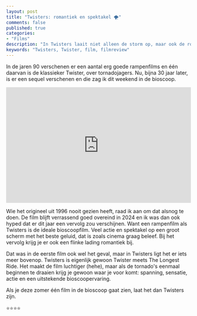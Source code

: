 ```yaml
---
layout: post
title: "Twisters: romantiek en spektakel 🌪️"
comments: false
published: true
categories: 
- "Films"
description: "In Twisters laait niet alleen de storm op, maar ook de romantiek."
keywords: "Twisters, Twister, film, filmreview"
---
```


In de jaren 90 verschenen er een aantal erg goede rampenfilms en één daarvan is de klassieker Twister, over tornadojagers. Nu, bijna 30 jaar later, is er een sequel verschenen en die zag ik dit weekend in de bioscoop.

<iframe width="100%" height="315" src="https://www.youtube.com/watch?v=wdok0rZdmx4" title="YouTube video player" frameborder="0" allow="accelerometer; autoplay; clipboard-write; encrypted-media; gyroscope; picture-in-picture" allowfullscreen></iframe>

Wie het origineel uit 1996 nooit gezien heeft, raad ik aan om dat alsnog te doen. De film blijft verrassend goed overeind in 2024 en ik was dan ook hyped dat er dit jaar een vervolg zou verschijnen. Want een rampenfilm als Twisters is de ideale bioscoopfilm. Veel actie en spektakel op een groot scherm met het beste geluid, dat is zoals cinema graag beleef. Bij het vervolg krijg je er ook een flinke lading romantiek bij.

Dat was in de eerste film ook wel het geval, maar in Twisters ligt het er iets meer bovenop. Twisters is eigenlijk gewoon Twister meets The Longest Ride. Het maakt de film luchtiger (hehe), maar als de tornado's eenmaal beginnen te draaien krijg je gewoon waar je voor komt: spanning, sensatie, actie en een uitstekende bioscoopervaring.

Als je deze zomer één film in de bioscoop gaat zien, laat het dan Twisters zijn.

⭐️⭐️⭐️⭐️
